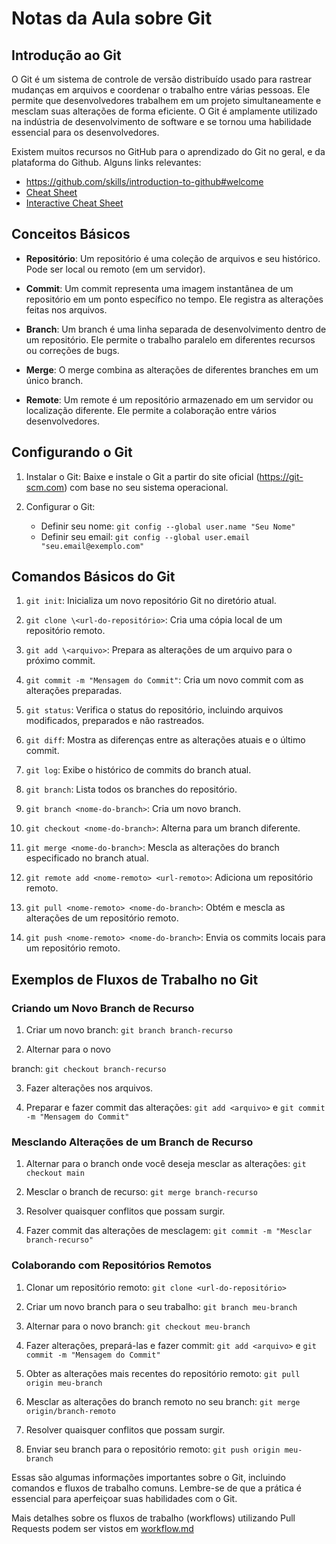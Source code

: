 # Notas da Aula sobre Git

## Introdução ao Git

O Git é um sistema de controle de versão distribuído usado para rastrear mudanças em arquivos e coordenar o trabalho entre várias pessoas. Ele permite que desenvolvedores trabalhem em um projeto simultaneamente e mesclam suas alterações de forma eficiente. O Git é amplamente utilizado na indústria de desenvolvimento de software e se tornou uma habilidade essencial para os desenvolvedores.

Existem muitos recursos no GitHub para o aprendizado do Git no geral, e da plataforma do Github. Alguns links relevantes:

-  https://github.com/skills/introduction-to-github#welcome
- [Cheat Sheet](https://training.github.com/downloads/github-git-cheat-sheet.pdf)
- [Interactive Cheat Sheet](https://ndpsoftware.com/git-cheatsheet.html#loc=index;)
## Conceitos Básicos

- **Repositório**: Um repositório é uma coleção de arquivos e seu histórico. Pode ser local ou remoto (em um servidor).

- **Commit**: Um commit representa uma imagem instantânea de um repositório em um ponto específico no tempo. Ele registra as alterações feitas nos arquivos.

- **Branch**: Um branch é uma linha separada de desenvolvimento dentro de um repositório. Ele permite o trabalho paralelo em diferentes recursos ou correções de bugs.

- **Merge**: O merge combina as alterações de diferentes branches em um único branch.

- **Remote**: Um remote é um repositório armazenado em um servidor ou localização diferente. Ele permite a colaboração entre vários desenvolvedores.

## Configurando o Git

1. Instalar o Git: Baixe e instale o Git a partir do site oficial (https://git-scm.com) com base no seu sistema operacional.

2. Configurar o Git:
   - Definir seu nome: `git config --global user.name "Seu Nome"`
   - Definir seu email: `git config --global user.email "seu.email@exemplo.com"`

## Comandos Básicos do Git

1. `git init`: Inicializa um novo repositório Git no diretório atual.

2. `git clone \<url-do-repositório>`: Cria uma cópia local de um repositório remoto.

3. `git add \<arquivo>`: Prepara as alterações de um arquivo para o próximo commit.

4. `git commit -m "Mensagem do Commit"`: Cria um novo commit com as alterações preparadas.

5. `git status`: Verifica o status do repositório, incluindo arquivos modificados, preparados e não rastreados.

6. `git diff`: Mostra as diferenças entre as alterações atuais e o último commit.

7. `git log`: Exibe o histórico de commits do branch atual.

8. `git branch`: Lista todos os branches do repositório.

9. `git branch <nome-do-branch>`: Cria um novo branch.

10. `git checkout <nome-do-branch>`: Alterna para um branch diferente.

11. `git merge <nome-do-branch>`: Mescla as alterações do branch especificado no branch atual.

12. `git remote add <nome-remoto> <url-remoto>`: Adiciona um repositório remoto.

13. `git pull <nome-remoto> <nome-do-branch>`: Obtém e mescla as alterações de um repositório remoto.

14. `git push <nome-remoto> <nome-do-branch>`: Envia os commits locais para um repositório remoto.

## Exemplos de Fluxos de Trabalho no Git

### Criando um Novo Branch de Recurso

1. Criar um novo branch: `git branch branch-recurso`

2. Alternar para o novo

 branch: `git checkout branch-recurso`

3. Fazer alterações nos arquivos.

4. Preparar e fazer commit das alterações: `git add <arquivo>` e `git commit -m "Mensagem do Commit"`

### Mesclando Alterações de um Branch de Recurso

1. Alternar para o branch onde você deseja mesclar as alterações: `git checkout main`

2. Mesclar o branch de recurso: `git merge branch-recurso`

3. Resolver quaisquer conflitos que possam surgir.

4. Fazer commit das alterações de mesclagem: `git commit -m "Mesclar branch-recurso"`

### Colaborando com Repositórios Remotos

1. Clonar um repositório remoto: `git clone <url-do-repositório>`

2. Criar um novo branch para o seu trabalho: `git branch meu-branch`

3. Alternar para o novo branch: `git checkout meu-branch`

4. Fazer alterações, prepará-las e fazer commit: `git add <arquivo>` e `git commit -m "Mensagem do Commit"`

5. Obter as alterações mais recentes do repositório remoto: `git pull origin meu-branch`

6. Mesclar as alterações do branch remoto no seu branch: `git merge origin/branch-remoto`

7. Resolver quaisquer conflitos que possam surgir.

8. Enviar seu branch para o repositório remoto: `git push origin meu-branch`

Essas são algumas informações importantes sobre o Git, incluindo comandos e fluxos de trabalho comuns. Lembre-se de que a prática é essencial para aperfeiçoar suas habilidades com o Git.

Mais detalhes sobre os fluxos de trabalho (workflows) utilizando Pull Requests podem ser vistos em [workflow.md](workflow.md)